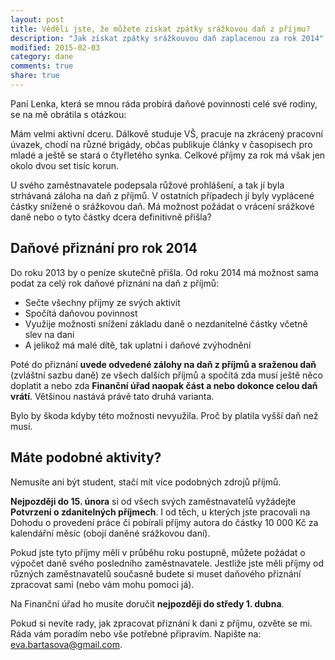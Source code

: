 ```yaml
---
layout: post
title: Věděli jste, že můžete získat zpátky srážkovou daň z příjmu?
description: "Jak získat zpátky srážkouvou daň zaplacenou za rok 2014"
modified: 2015-02-03
category: dane
comments: true
share: true
---
```


Paní Lenka, která se mnou ráda probírá daňové povinnosti celé své rodiny, se na mě obrátila s otázkou:

Mám velmi aktivní dceru. Dálkově studuje VŠ, pracuje na zkrácený pracovní úvazek, chodí na různé brigády, občas publikuje články v časopisech pro mladé a ještě se stará o čtyřletého synka. Celkové příjmy za rok má však jen okolo dvou set tisíc korun.

U svého zaměstnavatele podepsala růžové prohlášení, a tak jí byla strhávaná záloha na daň z příjmů. V ostatních případech jí byly vyplácené částky snížené o srážkovou daň. Má možnost požádat o vrácení srážkové daně nebo o tyto částky dcera definitivně přišla?

## Daňové přiznání pro rok 2014
Do roku 2013 by o peníze skutečně přišla.  Od roku 2014 má možnost sama podat za celý rok daňové přiznání na daň z příjmů:

* Sečte všechny příjmy ze svých aktivit
* Spočítá daňovou povinnost
* Využije možnosti snížení základu daně o nezdanitelné částky včetně slev na dani
* A jelikož má malé dítě, tak uplatní i daňové zvýhodnění 

Poté do přiznání **uvede odvedené zálohy na daň z příjmů a sraženou daň** (zvláštní sazbu daně) ze všech dalších příjmů a spočítá zda musí ještě něco doplatit a nebo zda **Finanční úřad naopak část a nebo dokonce celou daň vrátí**. Většinou nastává právě tato druhá varianta.

Bylo by škoda kdyby této možnosti nevyužila. Proč by platila vyšší daň než musí. 

## Máte podobné aktivity? 
Nemusíte ani být student, stačí mít více podobných zdrojů příjmů.

**Nejpozději do 15. února** si od všech svých zaměstnavatelů vyžádejte **Potvrzení o zdanitelných příjmech**.  I od těch, u kterých jste pracovali na Dohodu o provedení práce či pobírali příjmy autora do částky 10 000 Kč za kalendářní měsíc (obojí daněné srážkovou daní).

Pokud jste tyto příjmy měli v průběhu roku postupně, můžete požádat o výpočet daně svého posledního zaměstnavatele. Jestliže jste měli příjmy od různých zaměstnavatelů současně budete si muset daňového přiznání zpracovat sami (nebo vám mohu pomoci já).

Na Finanční úřad ho musíte doručit **nejpozději do středy 1. dubna**.

Pokud si nevíte rady, jak zpracovat přiznání k dani z příjmu, ozvěte se mi. Ráda vám poradím nebo vše potřebné připravím. Napište na: <eva.bartasova@gmail.com>.